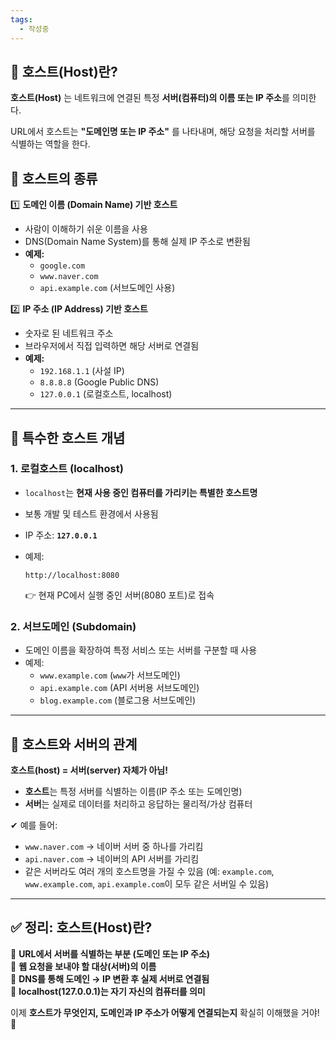 ```yaml
---
tags:
  - 작성중
---
```




## 📌 **호스트(Host)란?**

**호스트(Host)** 는 네트워크에 연결된 특정 **서버(컴퓨터)의 이름 또는 IP 주소**를 의미한다.

URL에서 호스트는 **"도메인명 또는 IP 주소"** 를 나타내며, 해당 요청을 처리할 서버를 식별하는 역할을 한다.


## 🔹 **호스트의 종류**

1️⃣ **도메인 이름 (Domain Name) 기반 호스트**

- 사람이 이해하기 쉬운 이름을 사용
- DNS(Domain Name System)를 통해 실제 IP 주소로 변환됨
- **예제:**
    - `google.com`
    - `www.naver.com`
    - `api.example.com` (서브도메인 사용)

2️⃣ **IP 주소 (IP Address) 기반 호스트**

- 숫자로 된 네트워크 주소
- 브라우저에서 직접 입력하면 해당 서버로 연결됨
- **예제:**
    - `192.168.1.1` (사설 IP)
    - `8.8.8.8` (Google Public DNS)
    - `127.0.0.1` (로컬호스트, localhost)

---

## 🔹 **특수한 호스트 개념**

### 1. **로컬호스트 (localhost)**

- `localhost`는 **현재 사용 중인 컴퓨터를 가리키는 특별한 호스트명**
- 보통 개발 및 테스트 환경에서 사용됨
- IP 주소: **`127.0.0.1`**
- 예제:
    
    ```
    http://localhost:8080
    ```
    
    👉 현재 PC에서 실행 중인 서버(8080 포트)로 접속

### 2. **서브도메인 (Subdomain)**

- 도메인 이름을 확장하여 특정 서비스 또는 서버를 구분할 때 사용
- 예제:
    - `www.example.com` (`www`가 서브도메인)
    - `api.example.com` (API 서버용 서브도메인)
    - `blog.example.com` (블로그용 서브도메인)

---

## 🔹 **호스트와 서버의 관계**

**호스트(host) = 서버(server) 자체가 아님!**

- **호스트**는 특정 서버를 식별하는 이름(IP 주소 또는 도메인명)
- **서버**는 실제로 데이터를 처리하고 응답하는 물리적/가상 컴퓨터

✔ 예를 들어:

- `www.naver.com` → 네이버 서버 중 하나를 가리킴
- `api.naver.com` → 네이버의 API 서버를 가리킴
- 같은 서버라도 여러 개의 호스트명을 가질 수 있음 (예: `example.com`, `www.example.com`, `api.example.com`이 모두 같은 서버일 수 있음)

---

## ✅ **정리: 호스트(Host)란?**

🔹 **URL에서 서버를 식별하는 부분 (도메인 또는 IP 주소)**  
🔹 **웹 요청을 보내야 할 대상(서버)의 이름**  
🔹 **DNS를 통해 도메인 → IP 변환 후 실제 서버로 연결됨**  
🔹 **localhost(127.0.0.1)는 자기 자신의 컴퓨터를 의미**

이제 **호스트가 무엇인지, 도메인과 IP 주소가 어떻게 연결되는지** 확실히 이해했을 거야! 🚀